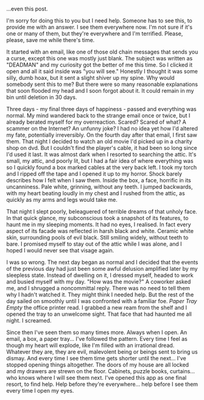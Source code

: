 ...even this post. 

I'm sorry for doing this to you but I need help. Someone has to see this, to provide me with an answer. I see them everywhere now. I'm not sure if it's one or many of them, but they're everywhere and I'm terrified. Please, please, save me while there's time.

It started with an email, like one of those old chain messages that sends you a curse, except this one was mostly just blank. The subject was written as "DEADMAN" and my curiosity got the better of me this time. So I clicked it open and all it said inside was "you will see." Honestly I thought it was some silly, dumb hoax, but it sent a slight shiver up my spine. Why would somebody sent this to me? But there were so many reasonable explanations that soon flooded my head and I soon forgot about it. It could remain in my bin until deletion in 30 days. 

Three days - my final three days of happiness - passed and everything was normal. My mind wandered back to the strange email once or twice, but I already berated myself for my overreaction. Scared? Scared of what? A scammer on the Internet? An unfunny joke? I had no idea yet how I'd altered my fate, potentially irreversibly. On the fourth day after that email, I first saw them. That night I decided to watch an old movie I'd picked up in a charity shop on dvd. But I couldn't find the player's cable, it had been so long since I'd used it last. It was almost dark when I resorted to searching the attic. It's small, my attic, and poorly lit, but I had a fair idea of where everything was so I quickly found a box marked cables at the very back left. I took my torch and I ripped off the tape and I opened it up to my horror. Shock barely describes how I felt when I saw them. Inside the box, a face, horrific in its uncanniness. Pale white, grinning, without any teeth. I jumped backwards, with my heart beating loudly in my chest and I rushed from the attic, as quickly as my arms and legs would take me.

That night I slept poorly, beleaguered of terrible dreams of that unholy face. In that quick glance, my subconscious took a snapshot of its features, to haunt me in my sleeping moments. It had no eyes, I realised. In fact every aspect of its facade was reflected in harsh black and white. Ceramic white skin, surrounding pools of evil black. Still smiling widely, without teeth to bare. I promised myself to stay out of the attic while I was alone, and I hoped I would never see that visage again.

I was so wrong. The next day began as normal and I decided that the events of the previous day had just been some awful delusion amplified later by my sleepless state. Instead of dwelling on it, I dressed myself, headed to work and busied myself with my day. "How was the movie?" A coworker asked me, and I shrugged a noncommittal reply. There was no need to tell them why I hadn't watched it. They might think I needed help. But the rest of the day sailed on smoothly until I was confronted with a familiar foe. *Paper Tray Empty* the office printer read. I grabbed a new ream from the shelf and I opened the tray to an unwelcome sight. That face that had haunted me all night. I screamed.

Since then I've seen them so many times more. Always when I open. An email, a box, a paper tray... I've followed the pattern. Every time I feel as though my heart will explode, like I'm filled with an irrational dread. Whatever they are, they are evil, malevolent being or beings sent to bring us dismay. And every time I see them time gets shorter until the next... I've stopped opening things altogether. The doors of my house are all locked and my drawers are strewn on the floor. Cabinets, puzzle books, curtains... who knows where I will see them next. I've opened this app as one final resort, to find help. Help before they're everywhere... help before I see them every time I open my eyes.